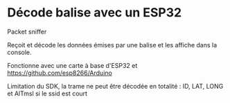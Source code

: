 # Décode balise avec un ESP32

Packet sniffer
  
Reçoit et décode les données émises par une balise et les affiche dans la console.

Fonctionne avec une carte à base d'ESP32 et https://github.com/esp8266/Arduino

Limitation du SDK, la trame ne peut être décodée en totalité : ID, LAT, LONG et AlTmsl si le ssid est court
